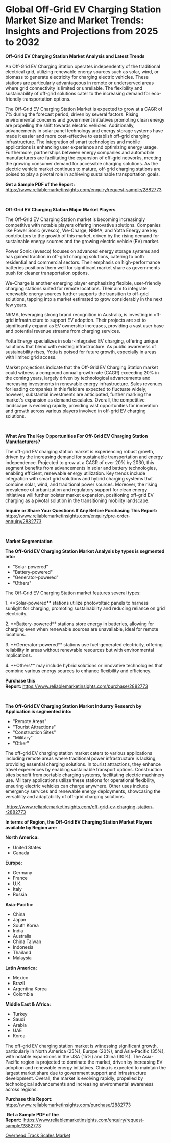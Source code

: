 <p><h1>Global Off-Grid EV Charging Station Market Size and Market Trends: Insights and Projections from 2025 to 2032</h1></p><p><strong>Off-Grid EV Charging Station Market Analysis and Latest Trends</strong></p>
<p><p>An Off-Grid EV Charging Station operates independently of the traditional electrical grid, utilizing renewable energy sources such as solar, wind, or biomass to generate electricity for charging electric vehicles. These stations are particularly advantageous in remote or underserved areas where grid connectivity is limited or unreliable. The flexibility and sustainability of off-grid solutions cater to the increasing demand for eco-friendly transportation options.</p><p>The Off-Grid EV Charging Station Market is expected to grow at a CAGR of 7% during the forecast period, driven by several factors. Rising environmental concerns and government initiatives promoting clean energy are propelling the shift towards electric vehicles. Additionally, advancements in solar panel technology and energy storage systems have made it easier and more cost-effective to establish off-grid charging infrastructure. The integration of smart technologies and mobile applications is enhancing user experience and optimizing energy usage. Furthermore, partnerships between energy companies and automobile manufacturers are facilitating the expansion of off-grid networks, meeting the growing consumer demand for accessible charging solutions. As the electric vehicle market continues to mature, off-grid charging stations are poised to play a pivotal role in achieving sustainable transportation goals.</p></p>
<p><strong>Get a Sample PDF of the Report:&nbsp;</strong> <a href="https://www.reliablemarketinsights.com/enquiry/request-sample/2882773?utm_campaign=2187&utm_medium=2&utm_source=Github&utm_content=ia&utm_term=13032025&utm_id=off-grid-ev-charging-station">https://www.reliablemarketinsights.com/enquiry/request-sample/2882773</a></p>
<p>&nbsp;</p>
<p><strong>Off-Grid EV Charging Station Major Market Players</strong></p>
<p><p>The Off-Grid EV Charging Station market is becoming increasingly competitive with notable players offering innovative solutions. Companies like Power Sonic (evesco), We-Charge, NRMA, and Yotta Energy are key contributors to the growth of this market, driven by the rising demand for sustainable energy sources and the growing electric vehicle (EV) market.</p><p>Power Sonic (evesco) focuses on advanced energy storage systems and has gained traction in off-grid charging solutions, catering to both residential and commercial sectors. Their emphasis on high-performance batteries positions them well for significant market share as governments push for cleaner transportation options.</p><p>We-Charge is another emerging player emphasizing flexible, user-friendly charging stations suited for remote locations. Their aim to integrate renewable energy sources further supports the transition to off-grid solutions, tapping into a market estimated to grow considerably in the next few years.</p><p>NRMA, leveraging strong brand recognition in Australia, is investing in off-grid infrastructure to support EV adoption. Their projects are set to significantly expand as EV ownership increases, providing a vast user base and potential revenue streams from charging services.</p><p>Yotta Energy specializes in solar-integrated EV charging, offering unique solutions that blend with existing infrastructure. As public awareness of sustainability rises, Yotta is poised for future growth, especially in areas with limited grid access.</p><p>Market projections indicate that the Off-Grid EV Charging Station market could witness a compound annual growth rate (CAGR) exceeding 20% in the coming years, largely driven by technological advancements and increasing investments in renewable energy infrastructure. Sales revenues for leading companies in this field are expected to fluctuate widely; however, substantial investments are anticipated, further marking the market's expansion as demand escalates. Overall, the competitive landscape is evolving rapidly, providing vast opportunities for innovation and growth across various players involved in off-grid EV charging solutions.</p></p>
<p>&nbsp;</p>
<p><strong>What Are The Key Opportunities For Off-Grid EV Charging Station Manufacturers?</strong></p>
<p><p>The off-grid EV charging station market is experiencing robust growth, driven by the increasing demand for sustainable transportation and energy independence. Projected to grow at a CAGR of over 20% by 2030, this segment benefits from advancements in solar and battery technologies, enabling efficient, renewable energy utilization. Key trends include integration with smart grid solutions and hybrid charging systems that combine solar, wind, and traditional power sources. Moreover, the rising prevalence of urbanization and regulatory support for clean energy initiatives will further bolster market expansion, positioning off-grid EV charging as a pivotal solution in the transitioning mobility landscape.</p></p>
<p><strong>Inquire or Share Your Questions If Any Before Purchasing This Report:</strong> <a href="https://www.reliablemarketinsights.com/enquiry/pre-order-enquiry/2882773?utm_campaign=2187&utm_medium=2&utm_source=Github&utm_content=ia&utm_term=13032025&utm_id=off-grid-ev-charging-station">https://www.reliablemarketinsights.com/enquiry/pre-order-enquiry/2882773</a></p>
<p>&nbsp;</p>
<p><strong>Market Segmentation</strong></p>
<p><strong>The Off-Grid EV Charging Station Market Analysis by types is segmented into:</strong></p>
<p><ul><li>"Solar-powered"</li><li>"Battery-powered"</li><li>"Generator-powered"</li><li>"Others"</li></ul></p>
<p><p>The Off-Grid EV Charging Station market features several types: </p><p>1. **Solar-powered** stations utilize photovoltaic panels to harness sunlight for charging, promoting sustainability and reducing reliance on grid electricity.</p><p>2. **Battery-powered** stations store energy in batteries, allowing for charging even when renewable sources are unavailable, ideal for remote locations.</p><p>3. **Generator-powered** stations use fuel-generated electricity, offering reliability in areas without renewable resources but with environmental implications.</p><p>4. **Others** may include hybrid solutions or innovative technologies that combine various energy sources to enhance flexibility and efficiency.</p></p>
<p><strong>Purchase this Report:&nbsp;</strong><a href="https://www.reliablemarketinsights.com/purchase/2882773?utm_campaign=2187&utm_medium=2&utm_source=Github&utm_content=ia&utm_term=13032025&utm_id=off-grid-ev-charging-station">https://www.reliablemarketinsights.com/purchase/2882773</a></p>
<p>&nbsp;</p>
<p><strong>The Off-Grid EV Charging Station Market Industry Research by Application is segmented into:</strong></p>
<p><ul><li>"Remote Areas"</li><li>"Tourist Attractions"</li><li>"Construction Sites"</li><li>"Military"</li><li>"Other"</li></ul></p>
<p><p>The off-grid EV charging station market caters to various applications including remote areas where traditional power infrastructure is lacking, providing essential charging solutions. In tourist attractions, they enhance travel experiences by enabling sustainable transport options. Construction sites benefit from portable charging systems, facilitating electric machinery use. Military applications utilize these stations for operational flexibility, ensuring electric vehicles can charge anywhere. Other uses include emergency services and renewable energy deployments, showcasing the versatility and adaptability of off-grid charging solutions.</p></p>
<p><a href="https://www.reliablemarketinsights.com/off-grid-ev-charging-station-r2882773?utm_campaign=2187&utm_medium=2&utm_source=Github&utm_content=ia&utm_term=13032025&utm_id=off-grid-ev-charging-station">&nbsp;https://www.reliablemarketinsights.com/off-grid-ev-charging-station-r2882773</a></p>
<p><strong>In terms of Region, the Off-Grid EV Charging Station Market Players available by Region are:</strong></p>
<p>
    <p> <strong> North America: </strong>
        <ul>
            <li>United States</li>
            <li>Canada</li>
        </ul>
        </p> 
    <p> <strong> Europe: </strong>
        <ul>
            <li>Germany</li>
            <li>France</li>
            <li>U.K.</li>
            <li>Italy</li>
            <li>Russia</li>
        </ul>
        </p> 
    <p> <strong> Asia-Pacific: </strong>
        <ul>
            <li>China</li>
            <li>Japan</li>
            <li>South Korea</li>
            <li>India</li>
            <li>Australia</li>
            <li>China Taiwan</li>
            <li>Indonesia</li>
            <li>Thailand</li>
            <li>Malaysia</li>
        </ul>
        </p> 
    <p> <strong> Latin America: </strong>
        <ul>
            <li>Mexico</li>
            <li>Brazil</li>
            <li>Argentina Korea</li>
            <li>Colombia</li>
        </ul>
        </p> 
    <p> <strong> Middle East & Africa: </strong>
        <ul>
            <li>Turkey</li>
            <li>Saudi</li>
            <li>Arabia</li>
            <li>UAE</li>
            <li>Korea</li>
        </ul>
    </p>
    </p>
<p><p>The off-grid EV charging station market is witnessing significant growth, particularly in North America (25%), Europe (20%), and Asia-Pacific (35%), with notable expansions in the USA (15%) and China (30%). The Asia-Pacific region is projected to dominate the market, driven by increasing EV adoption and renewable energy initiatives. China is expected to maintain the largest market share due to government support and infrastructure development. Overall, the market is evolving rapidly, propelled by technological advancements and increasing environmental awareness across regions.</p></p>
<p><strong>Purchase this Report: </strong><a href="https://www.reliablemarketinsights.com/purchase/2882773?utm_campaign=2187&utm_medium=2&utm_source=Github&utm_content=ia&utm_term=13032025&utm_id=off-grid-ev-charging-station">https://www.reliablemarketinsights.com/purchase/2882773</a></p>
<p>&nbsp;<strong>Get a Sample PDF of the Report:&nbsp;&nbsp;</strong><a href="https://www.reliablemarketinsights.com/enquiry/request-sample/2882773?utm_campaign=2187&utm_medium=2&utm_source=Github&utm_content=ia&utm_term=13032025&utm_id=off-grid-ev-charging-station">https://www.reliablemarketinsights.com/enquiry/request-sample/2882773</a></p>
<p><strong></strong></p>
<p><p><a href="https://github.com/nicoletavirag/Market-Research-Report-List-5/blob/main/overhead-track-scales-market.md?utm_campaign=2187&utm_medium=2&utm_source=Github&utm_content=ia&utm_term=13032025&utm_id=off-grid-ev-charging-station">Overhead Track Scales Market</a></p></p>